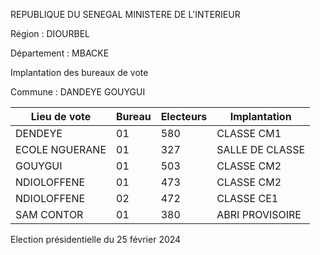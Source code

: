 REPUBLIQUE DU SENEGAL MINISTERE DE L'INTERIEUR

Région : DIOURBEL

Département : MBACKE

Implantation des bureaux de vote

Commune : DANDEYE GOUYGUI

| Lieu de vote | Bureau | Electeurs | Implantation |
| - | - | - | - |
| DENDEYE | 01 | 580 | CLASSE CM1 |
| ECOLE NGUERANE | 01 | 327 | SALLE DE CLASSE |
| GOUYGUI | 01 | 503 | CLASSE CM2 |
| NDIOLOFFENE | 01 | 473 | CLASSE CM2 |
| NDIOLOFFENE | 02 | 472 | CLASSE CE1 |
| SAM CONTOR | 01 | 380 | ABRI PROVISOIRE |

<!-- PageNumber="2/34" -->

Election présidentielle du 25 février 2024

